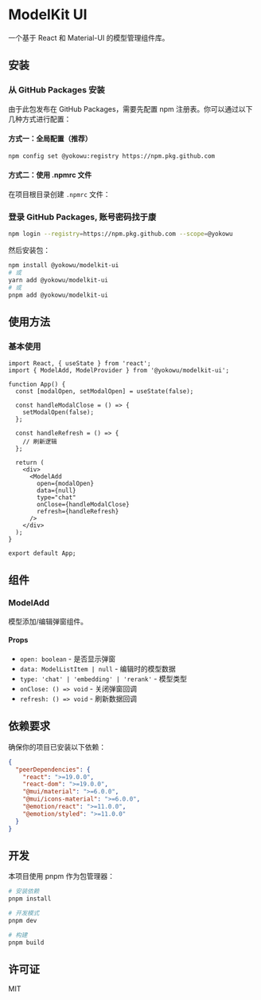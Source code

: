 # ModelKit UI

一个基于 React 和 Material-UI 的模型管理组件库。

## 安装

### 从 GitHub Packages 安装

由于此包发布在 GitHub Packages，需要先配置 npm 注册表。你可以通过以下几种方式进行配置：

#### 方式一：全局配置（推荐）

```bash
npm config set @yokowu:registry https://npm.pkg.github.com
```

#### 方式二：使用 .npmrc 文件

在项目根目录创建 `.npmrc` 文件：

### 登录 GitHub Packages, 账号密码找于康

```bash
npm login --registry=https://npm.pkg.github.com --scope=@yokowu
```

然后安装包：

```bash
npm install @yokowu/modelkit-ui
# 或
yarn add @yokowu/modelkit-ui
# 或
pnpm add @yokowu/modelkit-ui
```

## 使用方法

### 基本使用

```tsx
import React, { useState } from 'react';
import { ModelAdd, ModelProvider } from '@yokowu/modelkit-ui';

function App() {
  const [modalOpen, setModalOpen] = useState(false);

  const handleModalClose = () => {
    setModalOpen(false);
  };

  const handleRefresh = () => {
    // 刷新逻辑
  };

  return (
    <div>
      <ModelAdd
        open={modalOpen}
        data={null}
        type="chat"
        onClose={handleModalClose}
        refresh={handleRefresh}
      />
    </div>
  );
}

export default App;
```

## 组件

### ModelAdd

模型添加/编辑弹窗组件。

#### Props

- `open: boolean` - 是否显示弹窗
- `data: ModelListItem | null` - 编辑时的模型数据
- `type: 'chat' | 'embedding' | 'rerank'` - 模型类型
- `onClose: () => void` - 关闭弹窗回调
- `refresh: () => void` - 刷新数据回调

## 依赖要求

确保你的项目已安装以下依赖：

```json
{
  "peerDependencies": {
    "react": ">=19.0.0",
    "react-dom": ">=19.0.0",
    "@mui/material": ">=6.0.0",
    "@mui/icons-material": ">=6.0.0",
    "@emotion/react": ">=11.0.0",
    "@emotion/styled": ">=11.0.0"
  }
}
```

## 开发

本项目使用 pnpm 作为包管理器：

```bash
# 安装依赖
pnpm install

# 开发模式
pnpm dev

# 构建
pnpm build
```

## 许可证

MIT
